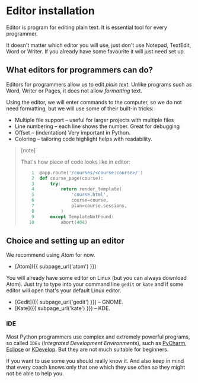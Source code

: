 # Editor installation

Editor is program for editing plain text. It is essential tool for 
every programmer.

It doesn't matter which editor you will use, just don't use
Notepad, TextEdit, Word or Writer.
If you already have some favourite it will just need set up.


## What editors for programmers can do?

Editors for programmers allow us to edit *plain text*. Unlike programs such as Word, 
Writer or Pages, it does not allow *formatting* text.

Using the editor, we will enter commands to the computer, so we do not need formatting, 
but we will use some of their built-in tricks:
* Multiple file support – useful for larger projects with multiple files
* Line numbering – each line shows the number. Great for debugging
* Offset – (indentation) Very important in Python.
* Coloring – tailoring code highlight helps with readability. 



> [note]
>
> That's how piece of code looks like in editor:
>
> ```python
>     1  @app.route('/courses/<course:course>/')
>     2  def course_page(course):
>     3      try:
>     4          return render_template(
>     5              'course.html',
>     6              course=course,
>     7              plan=course.sessions,
>     8          )
>     9      except TemplateNotFound:
>    10          abort(404)
> ```


## Choice and setting up an editor

We recommend using *Atom* for now.

* [Atom]({{ subpage_url('atom') }}) 

You will already have some editor on Linux (but you can always download Atom).
Just try to type into your command line `gedit` or `kate` and if some editor 
will open that's your default Linux editor.

* [Gedit]({{ subpage_url('gedit') }}) – GNOME.
* [Kate]({{ subpage_url('kate') }}) – KDE.




### IDE

Most Python programmers use complex and extremely powerful programs, so called `IDEs` 
(*Integrated Development Environments*),
such as [PyCharm], [Eclipse] or [KDevelop].
But they are not much suitable for beginners.

If you want to use some you should really know it. And also keep in mind
that every coach knows only that one which they use often so they might not
be able to help you.

[PyCharm]: https://www.jetbrains.com/pycharm/
[Eclipse]: https://eclipse.org/
[KDevelop]: https://www.kdevelop.org/

